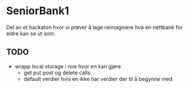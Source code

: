 # SeniorBank1

Del av et hackaton hvor vi prøver å lage reimaginere hva en nettbank for eldre kan se ut som.

## TODO

- wrapp local storage i noe hvor en kan gjøre
  - get put post og delete calls
  - default verdier hvis en ikke har verdier der til å begynne med

